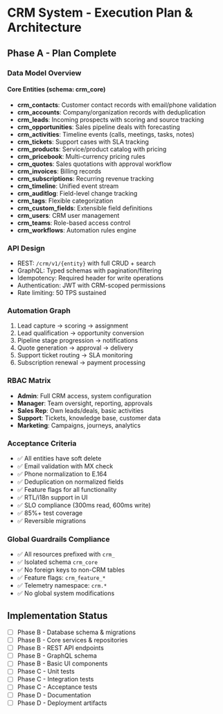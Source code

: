# CRM System - Execution Plan & Architecture

## Phase A - Plan Complete

### Data Model Overview

#### Core Entities (schema: crm_core)
- **crm_contacts**: Customer contact records with email/phone validation
- **crm_accounts**: Company/organization records with deduplication 
- **crm_leads**: Incoming prospects with scoring and source tracking
- **crm_opportunities**: Sales pipeline deals with forecasting
- **crm_activities**: Timeline events (calls, meetings, tasks, notes)
- **crm_tickets**: Support cases with SLA tracking
- **crm_products**: Service/product catalog with pricing
- **crm_pricebook**: Multi-currency pricing rules
- **crm_quotes**: Sales quotations with approval workflow
- **crm_invoices**: Billing records
- **crm_subscriptions**: Recurring revenue tracking
- **crm_timeline**: Unified event stream
- **crm_auditlog**: Field-level change tracking
- **crm_tags**: Flexible categorization
- **crm_custom_fields**: Extensible field definitions
- **crm_users**: CRM user management
- **crm_teams**: Role-based access control
- **crm_workflows**: Automation rules engine

### API Design
- REST: `/crm/v1/{entity}` with full CRUD + search
- GraphQL: Typed schemas with pagination/filtering
- Idempotency: Required header for write operations
- Authentication: JWT with CRM-scoped permissions
- Rate limiting: 50 TPS sustained

### Automation Graph
1. Lead capture → scoring → assignment
2. Lead qualification → opportunity conversion
3. Pipeline stage progression → notifications
4. Quote generation → approval → delivery
5. Support ticket routing → SLA monitoring
6. Subscription renewal → payment processing

### RBAC Matrix
- **Admin**: Full CRM access, system configuration
- **Manager**: Team oversight, reporting, approvals
- **Sales Rep**: Own leads/deals, basic activities
- **Support**: Tickets, knowledge base, customer data
- **Marketing**: Campaigns, journeys, analytics

### Acceptance Criteria
- ✅ All entities have soft delete
- ✅ Email validation with MX check
- ✅ Phone normalization to E.164
- ✅ Deduplication on normalized fields
- ✅ Feature flags for all functionality
- ✅ RTL/i18n support in UI
- ✅ SLO compliance (300ms read, 600ms write)
- ✅ 85%+ test coverage
- ✅ Reversible migrations

### Global Guardrails Compliance
- ✅ All resources prefixed with `crm_`
- ✅ Isolated schema `crm_core`
- ✅ No foreign keys to non-CRM tables
- ✅ Feature flags: `crm_feature_*`
- ✅ Telemetry namespace: `crm.*`
- ✅ No global system modifications

## Implementation Status
- [ ] Phase B - Database schema & migrations
- [ ] Phase B - Core services & repositories  
- [ ] Phase B - REST API endpoints
- [ ] Phase B - GraphQL schema
- [ ] Phase B - Basic UI components
- [ ] Phase C - Unit tests
- [ ] Phase C - Integration tests
- [ ] Phase C - Acceptance tests
- [ ] Phase D - Documentation
- [ ] Phase D - Deployment artifacts